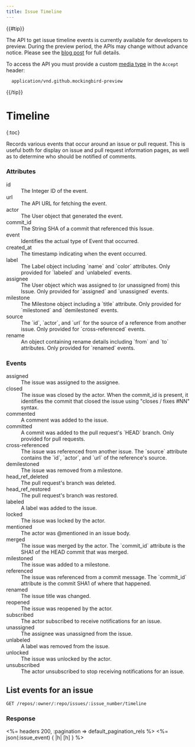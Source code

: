 ```yaml
---
title: Issue Timeline
---
```


{{#tip}}

  <a name="preview-period"></a>

  The API to get issue timeline events is currently available for developers to preview.
  During the preview period, the APIs may change without advance notice.
  Please see the [blog post](/changes/2016-05-23-timeline-preview-api/) for full details.

  To access the API you must provide a custom [media type](/v3/media) in the `Accept` header:

      application/vnd.github.mockingbird-preview

{{/tip}}

# Timeline

{:toc}

Records various events that occur around an issue or pull request. This is
useful both for display on issue and pull request information pages, as well as to
determine who should be notified of comments.

### Attributes

<dl>
  <dt>id</dt>
  <dd>The Integer ID of the event.</dd>

  <dt>url</dt>
  <dd>The API URL for fetching the event.</dd>

  <dt>actor</dt>
  <dd>The User object that generated the event.</dd>

  <dt>commit_id</dt>
  <dd>The String SHA of a commit that referenced this Issue.</dd>

  <dt>event</dt>
  <dd>Identifies the actual type of Event that occurred.</dd>

  <dt>created_at</dt>
  <dd>The timestamp indicating when the event occurred.</dd>

  <dt>label</dt>
  <dd>The Label object including `name` and `color` attributes. Only provided for `labeled`
  and `unlabeled` events.</dd>

  <dt>assignee</dt>
  <dd>The User object which was assigned to (or unassigned from) this Issue. Only provided for `assigned` and `unassigned` events.</dd>

  <dt>milestone</dt>
  <dd>The Milestone object including a `title` attribute. Only provided for `milestoned` and
  `demilestoned` events.</dd>

  <dt>source</dt>
  <dd>The `id`, `actor`, and `url` for the source of a reference from
another issue. Only provided for `cross-referenced` events.</dd>

  <dt>rename</dt>
  <dd>An object containing rename details including `from` and `to` attributes. Only
  provided for `renamed` events.</dd>
</dl>

### Events

<dl>
  <dt>assigned</dt>
  <dd>The issue was assigned to the assignee.</dd>

  <dt>closed</dt>
  <dd>The issue was closed by the actor. When the commit_id is present, it
  identifies the commit that closed the issue using "closes / fixes #NN"
  syntax.</dd>

  <dt>commented</dt>
  <dd>A comment was added to the issue.</dd>

  <dt>committed</dt>
  <dd>A commit was added to the pull request's `HEAD` branch. Only
provided for pull requests.</dd>

  <dt>cross-referenced</dt>
  <dd>The issue was referenced from another issue. The `source`
attribute contains the `id`, `actor`, and `url` of the reference's
source.</dd>

  <dt>demilestoned</dt>
  <dd>The issue was removed from a milestone.</dd>

  <dt>head_ref_deleted</dt>
  <dd>The pull request's branch was deleted.</dd>

  <dt>head_ref_restored</dt>
  <dd>The pull request's branch was restored.</dd>

  <dt>labeled</dt>
  <dd>A label was added to the issue.</dd>

  <dt>locked</dt>
  <dd>The issue was locked by the actor.</dd>

  <dt>mentioned</dt>
  <dd>The actor was @mentioned in an issue body.</dd>

  <dt>merged</dt>
  <dd>The issue was merged by the actor. The `commit_id` attribute is the SHA1 of
  the HEAD commit that was merged.</dd>

  <dt>milestoned</dt>
  <dd>The issue was added to a milestone.</dd>

  <dt>referenced</dt>
  <dd>The issue was referenced from a commit message. The `commit_id` attribute is
  the commit SHA1 of where that happened.</dd>

  <dt>renamed</dt>
  <dd>The issue title was changed.</dd>

  <dt>reopened</dt>
  <dd>The issue was reopened by the actor.</dd>

  <dt>subscribed</dt>
  <dd>The actor subscribed to receive notifications for an issue.</dd>

  <dt>unassigned</dt>
  <dd>The assignee was unassigned from the issue.</dd>

  <dt>unlabeled</dt>
  <dd>A label was removed from the issue.</dd>

  <dt>unlocked</dt>
  <dd>The issue was unlocked by the actor.</dd>

  <dt>unsubscribed</dt>
  <dd>The actor unsubscribed to stop receiving notifications for an issue.</dd>
</dl>

## List events for an issue

    GET /repos/:owner/:repo/issues/:issue_number/timeline

### Response

<%= headers 200, :pagination => default_pagination_rels %>
<%= json(:issue_event) { |h| [h] } %>

